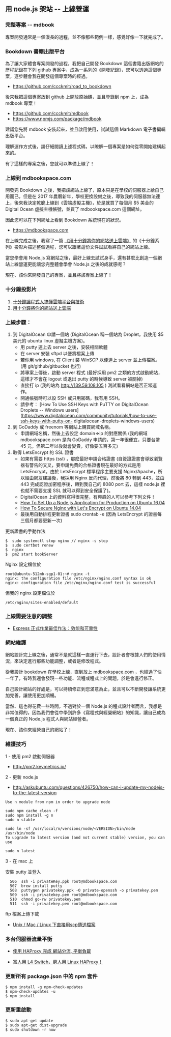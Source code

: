 ## 用 node.js 架站 -- 上線營運

### 完整專案 -- mdbook

專案開發通常是一個漫長的過程，並不像那些範例一樣，感覺好像一下就完成了。

### Bookdown 書籍出版平台

為了讓大家體會專案開發的過程，我把自己開發 Bookdown 這個書籍出版網站的歷程記錄在下列 github 專案中，成為一系列的《開發紀錄》，您可以透過這個專案，逐步體會我在開發這個專案時的經過。

* <https://github.com/ccckmit/road_to_bookdown>

後來我把這個專案放到 github 上開放原始碼，並且登錄到 npm 上，成為 mdbook 專案！

* <https://github.com/ccckmit/mdbook>
* <https://www.npmjs.com/package/mdbook>

建議您先將 mdbook 安裝起來，並且啟用使用，試試這個 Markdown 電子書編輯出版平台。

理解運作方式後，請仔細閱讀上述程式碼，以瞭解一個專案是如何從零開始建構起來的。

有了這樣的專案之後，您就可以準備上線了！

### 上線到 mdbookspace.com

開發完 Bookdown 之後，我把該網站上線了，原本只是在學校的伺服器上給自己用而已，但是在 2017 年農曆新年，學校更換設備之後，導致我的伺服器無法連上，後來我決定乾脆上線到《雲端虛擬主機》，於是就買了每個月 $5 美金的 Digital Ocean 虛擬主機帳號，並買了 mdbookspace.com 這個網址。

因此您可以在下列網址上看到 Bookdown 系統現在的狀況。

* <https://mdbookspace.com>

在上線完成之後，我寫了一篇 [《用十分鐘將你的網站送上雲端》](https://www.slideshare.net/ccckmit/ss-72398210) 的《十分鐘系列》投影片描述整個過程，您可以跟著這份文件試試看將自己的網站上線。

當您學會用 Node.js 寫網站之後，最好上線去試試身手，還有甚麼比創造一個網站上線營運更能讓您完整體會學會 Node.js 之後的成就感呢？

現在、該你來開發自己的專案，並且將該專案上線了！

### 十分鐘投影片

1. [十分鐘讓程式人搞懂雲端平台與技術](http://www.slideshare.net/ccckmit/ss-70782470)
2. [用十分鐘將你的網站送上雲端](https://www.slideshare.net/ccckmit/ss-72398210)

### 上線步驟：
1. 到 DigitalOcean 申請一個站 (DigitalOcean 稱一個站為 Droplet，我使用 $5 美元的 ubuntu linux 虛擬主機方案)。
    * 用 putty 連上去 server 之後，安裝相關軟體
    * 在 server 安裝 sftpd 以便將檔案上傳
    * 若你用 windows, 在 Client 裝 WinSCP 以便連上 server 並上傳檔案。(用 git/github/gitbucket 也行)
    * 將專案上傳後，啟動 server 程式 (最好採用 pm2 之類的方式啟動網站，這樣才不會在 logout 或退出 putty 的時候導致 server 被關掉)
    * 直接打 ip (我的站為  http://139.59.108.105 ) 測試看看網站是否正常運作。
    * 開通帳號時可以設 SSH 或只用密碼，我有用 SSH。
    * 請參考： [How To Use SSH Keys with PuTTY on DigitalOcean Droplets -- Windows users](https://www.digitalocean.com/community/tutorials/how-to-use-ssh-keys-with-putty-on- digitalocean-droplets-windows-users) 
2. 到 GoDaddy 或 freenom 等網站上購買網域名稱。
    * 申請網域名稱，然後上去設定 domain=>ip 的對應關係 (我的網域 mdbookspace.com 是向 GoDaddy 申請的，第一年很便宜，只要台幣 45 元，但第二年以後就會變貴，好像要五百多元)
3. 取得 LetsEncrypt 的 SSL 證書
    * 如果有需要 https (ssl) ，那麼最好申請合格證書 (自簽證證書會導致瀏覽器有警告的叉叉，要申請免費的合格證書現在最好的方式是用 LetsEncrypt。由於 LetsEncrypt 標準程序主要支援 Nginx/Apache，所以經由網友建議後，我採用 Nginx 反向代理，然後將 80 轉到 443，並由 443 完成認證加密程序後，轉到我自己的 8080 port 去，這樣 node.js 裡也就不需要支援 SSL 就可以得到安全保護了)。
    * DigitalOcean 上的資料寫得很完整，有興趣的人可以參考下列文件！
    * [How To Set Up a Node.js Application for Production on Ubuntu 16.04](https://www.digitalocean.com/community/tutorials/how-to-set-up-a-node-js-application-for-production-on-ubuntu-16-04)
    * [How To Secure Nginx with Let's Encrypt on Ubuntu 14.04](https://www.digitalocean.com/community/tutorials/how-to-secure-nginx-with-let-s-encrypt-on-ubuntu-14-04)
    * 最後用自動排程更新證書 sudo crontab -e (因為 LetsEncrypt 的證書每三個月都要更新一次)

更新證書的手動作法

```
$  sudo systemctl stop nginx // nginx -s stop
$  sudo certbot renew
$  nginx
$  pm2 start bookServer
```

Nginx 設定檔位於

```
root@ubuntu-512mb-sgp1-01:~# nginx -t
nginx: the configuration file /etc/nginx/nginx.conf syntax is ok
nginx: configuration file /etc/nginx/nginx.conf test is successful
```

但我的 nginx 設定檔位於

```
/etc/nginx/sites-enabled/default
```




### 上線需要注意的調整

* [Express 正式作業最佳作法：效能和可靠性](http://expressjs.com/zh-tw/advanced/best-practice-performance.html)

### 網站維護

網站設計完上線之後，通常不是就這樣一直運行下去，設計者會根據人們的使用情況，來決定進行那些功能調整，或者是修改程式。

從我設計 bookdown 在學校上線，直到放上 mdbookspace.com ，也經過了快一年了，有時我還會發現一些功能、流程或程式上的問題，於是會進行修正。

自己設計網站的好處是，可以持續修正到您滿意為止，並且可以不斷開發讓系統更加完善，讓使用更加順暢。

當然、這也得花費一些時間，不過對於一個 Node.js 的程式設計者而言，我想是非常值得的，因為我們會從中學到許多《寫程式與經營網站》的知識，讓自己成為一個真正的 Node.js 程式人與網站經營者。

現在、該你來經營自己的網站了！

### 維護技巧

1 - 使用 pm2 啟動伺服器

* <http://pm2.keymetrics.io/>

2 - 更新 node.js

* <http://askubuntu.com/questions/426750/how-can-i-update-my-nodejs-to-the-latest-version>

```
Use n module from npm in order to upgrade node

sudo npm cache clean -f
sudo npm install -g n
sudo n stable

sudo ln -sf /usr/local/n/versions/node/<VERSION>/bin/node /usr/bin/node 
To upgrade to latest version (and not current stable) version, you can use

sudo n latest
```

3 - 在 mac 上

安裝 putty 並登入

```
  506  ssh -i privateKey.ppk root@mdbookspace.com
  507  brew install putty
  508  puttygen privatekey.ppk -O private-openssh -o privatekey.pem
  509  ssh -i privatekey.pem root@mdbookspace.com
  510  chmod go-rw privatekey.pem
  511  ssh -i privatekey.pem root@mdbookspace.com
```

ftp 檔案上傳下載

* [Unix / Mac / Linux 下直接用scp傳送檔案](http://blog.riaproject.com/server-setting/1644/unix-mac-linux-%E4%B8%8B%E7%9B%B4%E6%8E%A5%E7%94%A8scp%E5%82%B3%E9%80%81%E6%AA%94%E6%A1%88.html)

### 多台伺服器流量平衡

* [使用 HAProxy 完成 網站分流, 平衡負載](https://blog.longwin.com.tw/2009/03/haproxy-ha-load-balance-2009/)

* [富人用 L4 Switch，窮人用 Linux HAProxy！](https://blog.toright.com/posts/3967/%E5%AF%8C%E4%BA%BA%E7%94%A8-l4-switch%EF%BC%8C%E7%AA%AE%E4%BA%BA%E7%94%A8-linux-haproxy%EF%BC%81.html)

### 更新所有 package.json 中的 npm 套件

```
$ npm install -g npm-check-updates
$ npm-check-updates -u
$ npm install 
```

### 更新重啟動

```
$ sudo apt-get update
$ sudo apt-get dist-upgrade
$ sudo shutdown -r now
```

